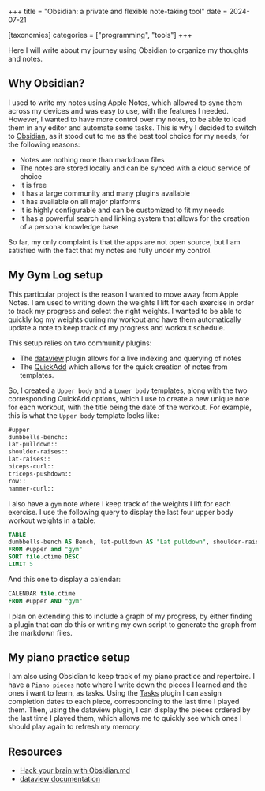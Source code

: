 +++
title = "Obsidian: a private and flexible note-taking tool"
date = 2024-07-21

[taxonomies]
categories = ["programming", "tools"]
+++

Here I will write about my journey using Obsidian to organize my thoughts and notes.

<!-- more -->

## Why Obsidian?

I used to write my notes using Apple Notes, which allowed to sync them across my devices and was easy to use, with the features I needed.
However, I wanted to have more control over my notes, to be able to load them in any editor and automate some tasks.
This is why I decided to switch to [Obsidian](https://obsidian.md), as it stood out to me as the best tool choice for my needs, for the following reasons:

* Notes are nothing more than markdown files
* The notes are stored locally and can be synced with a cloud service of choice
* It is free
* It has a large community and many plugins available
* It has available on all major platforms
* It is highly configurable and can be customized to fit my needs
* It has a powerful search and linking system that allows for the creation of a personal knowledge base

So far, my only complaint is that the apps are not open source, but I am satisfied with the fact that my notes are fully under my control.

## My Gym Log setup

This particular project is the reason I wanted to move away from Apple Notes. I am used to writing down the weights I lift for each exercise in order to track my progress and
select the right weights. I wanted to be able to quickly log my weights during my workout and have them automatically update a note to keep track of my progress
and workout schedule.

This setup relies on two community plugins:

* The [dataview](https://blacksmithgu.github.io/obsidian-dataview/) plugin allows for a live indexing and querying of notes
* The [QuickAdd](https://github.com/chhoumann/quickadd) which allows for the quick creation of notes from templates.

So, I created a `Upper body` and a `Lower body` templates, along with the two corresponding QuickAdd options, which I use to create a new unique note for each workout, with the title being
the date of the workout. For example, this is what the `Upper body` template looks like:

```markdown
#upper
dumbbells-bench::
lat-pulldown::
shoulder-raises::
lat-raises::
biceps-curl::
triceps-pushdown::
row::
hammer-curl::
```

I also have a `gym` note where I keep track of the weights I lift for each exercise. I use the following query to display the last four upper body workout weights in a table:

```sql
TABLE
dumbbells-bench AS Bench, lat-pulldown AS "Lat pulldown", shoulder-raises AS "Shoulder raises", lat-raises AS "Lat raises", biceps-curl AS "Biceps curl", hammer-curl AS "Hammer curl", triceps-pushdown AS "Triceps pushdown", row as "Row", pec-fly as "Pec Fly"
FROM #upper and "gym"
SORT file.ctime DESC
LIMIT 5
```

And this one to display a calendar:

```sql
CALENDAR file.ctime
FROM #upper AND "gym"
```

I plan on extending this to include a graph of my progress, by either finding a plugin that can do this or writing my own script to generate the graph from the markdown files.

## My piano practice setup

I am also using Obsidian to keep track of my piano practice and repertoire. I have a `Piano pieces` note where I write down the pieces I learned and the ones i want to learn,
as tasks. Using the [Tasks](https://publish.obsidian.md/tasks/Introduction) plugin I can assign completion dates to each piece, corresponding to the last time I played them.
Then, using the dataview plugin, I can display the pieces ordered by the last time I played them, which allows me to quickly see which ones I should play again to refresh my memory.

## Resources

- [Hack your brain with Obsidian.md](https://www.youtube.com/watch?v=DbsAQSIKQXk)
- [dataview documentation](https://blacksmithgu.github.io/obsidian-dataview/)
